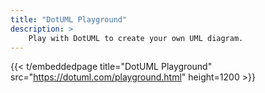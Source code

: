 ```yaml
---
title: "DotUML Playground"
description: >
    Play with DotUML to create your own UML diagram.
---
```


{{< t/embeddedpage title="DotUML Playground" src="https://dotuml.com/playground.html" height=1200 >}}

